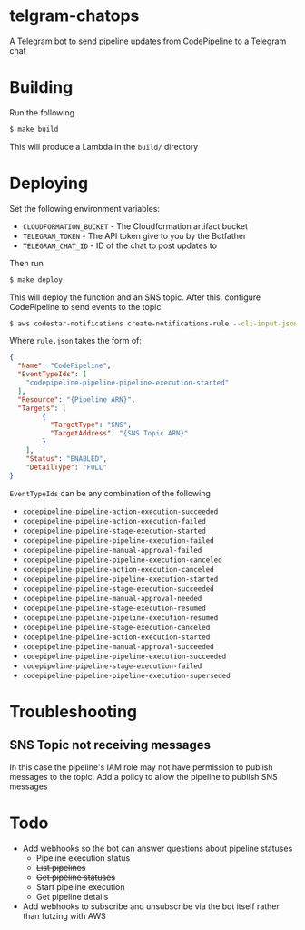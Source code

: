 # telgram-chatops
A Telegram bot to send pipeline updates from CodePipeline to a Telegram chat

# Building
Run the following
```bash
$ make build
```

This will produce a Lambda in the `build/` directory

# Deploying
Set the following environment variables:
* `CLOUDFORMATION_BUCKET` - The Cloudformation artifact bucket
* `TELEGRAM_TOKEN` - The API token give to you by the Botfather
* `TELEGRAM_CHAT_ID` - ID of the chat to post updates to

Then run 
```bash
$ make deploy
```

This will deploy the function and an SNS topic. After this, configure CodePipeline to
send events to the topic

```bash
$ aws codestar-notifications create-notifications-rule --cli-input-json  file://rule.json
```

Where `rule.json` takes the form of:
```json
{
  "Name": "CodePipeline",
  "EventTypeIds": [
    "codepipeline-pipeline-pipeline-execution-started"
  ],
  "Resource": "{Pipeline ARN}",
  "Targets": [
        {
          "TargetType": "SNS",
          "TargetAddress": "{SNS Topic ARN}"
        }
    ],
    "Status": "ENABLED",
    "DetailType": "FULL"
}
```

`EventTypeIds` can be any combination of the following
* `codepipeline-pipeline-action-execution-succeeded`
* `codepipeline-pipeline-action-execution-failed`
* `codepipeline-pipeline-stage-execution-started`
* `codepipeline-pipeline-pipeline-execution-failed`
* `codepipeline-pipeline-manual-approval-failed`
* `codepipeline-pipeline-pipeline-execution-canceled`
* `codepipeline-pipeline-action-execution-canceled`
* `codepipeline-pipeline-pipeline-execution-started`
* `codepipeline-pipeline-stage-execution-succeeded`
* `codepipeline-pipeline-manual-approval-needed`
* `codepipeline-pipeline-stage-execution-resumed`
* `codepipeline-pipeline-pipeline-execution-resumed`
* `codepipeline-pipeline-stage-execution-canceled`
* `codepipeline-pipeline-action-execution-started`
* `codepipeline-pipeline-manual-approval-succeeded`
* `codepipeline-pipeline-pipeline-execution-succeeded`
* `codepipeline-pipeline-stage-execution-failed`
* `codepipeline-pipeline-pipeline-execution-superseded`

# Troubleshooting
## SNS Topic not receiving messages
In this case the pipeline's IAM role may not have permission to publish messages to the topic. Add a policy
to allow the pipeline to publish SNS messages

# Todo
* Add webhooks so the bot can answer questions about pipeline statuses
    * Pipeline execution status
    * ~~List pipelines~~
    * ~~Get pipeline statuses~~
    * Start pipeline execution
    * Get pipeline details
* Add webhooks to subscribe and unsubscribe via the bot itself rather than futzing with AWS